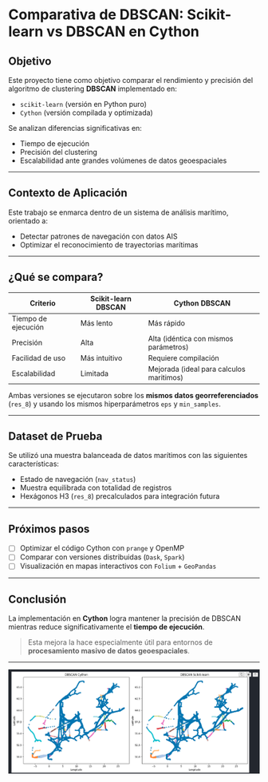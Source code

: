 # Comparativa de DBSCAN: Scikit-learn vs DBSCAN en Cython

## Objetivo

Este proyecto tiene como objetivo comparar el rendimiento y precisión del algoritmo de clustering **DBSCAN** implementado en:

- `scikit-learn` (versión en Python puro)
-  `Cython` (versión compilada y optimizada)

Se analizan diferencias significativas en:

- Tiempo de ejecución
- Precisión del clustering
-  Escalabilidad ante grandes volúmenes de datos geoespaciales

---

## Contexto de Aplicación

Este trabajo se enmarca dentro de un sistema de análisis marítimo, orientado a:

- Detectar patrones de navegación con datos AIS
- Optimizar el reconocimiento de trayectorias marítimas

---

##  ¿Qué se compara?

| Criterio               | Scikit-learn DBSCAN | Cython DBSCAN |
|------------------------|---------------------|----------------|
| Tiempo de ejecución    | Más lento            |  Más rápido |
| Precisión              | Alta                 | Alta (idéntica con mismos parámetros) |
| Facilidad de uso       | Más intuitivo     | Requiere compilación |
| Escalabilidad          | Limitada             |  Mejorada (ideal para calculos maritimos) |

Ambas versiones se ejecutaron sobre los **mismos datos georreferenciados** (`res_8`) y usando los mismos hiperparámetros `eps` y `min_samples`.

---

##  Dataset de Prueba

Se utilizó una muestra balanceada de datos marítimos con las siguientes características:

- Estado de navegación (`nav_status`)
- Muestra equilibrada con totalidad de registros
- Hexágonos H3 (`res_8`) precalculados para integración futura

---

##  Próximos pasos

- [ ] Optimizar el código Cython con `prange` y OpenMP
- [ ] Comparar con versiones distribuidas (`Dask`, `Spark`)
- [ ] Visualización en mapas interactivos con `Folium` + `GeoPandas`

---

## Conclusión

La implementación en **Cython** logra mantener la precisión de DBSCAN mientras reduce significativamente el **tiempo de ejecución**.

> Esta mejora la hace especialmente útil para entornos de **procesamiento masivo de datos geoespaciales**.

---

![Comparación de resultados entre Scikit-learn y Cython DBSCAN](Comparacion-resultados.png)

